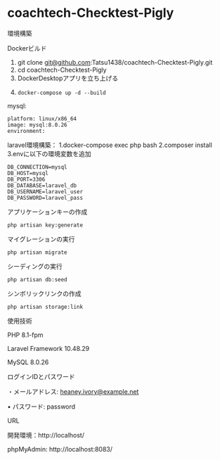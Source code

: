 # coachtech-Checktest-Pigly
環境構築

  Dockerビルド
  1. git clone git@github.com:Tatsu1438/coachtech-Checktest-Pigly.git
  2. cd coachtech-Checktest-Pigly
  3. DockerDesktopアプリを立ち上げる
  4.     docker-compose up -d --build

mysql:

    platform: linux/x86_64
    image: mysql:8.0.26
    environment:

laravel環境構築：
1.docker-compose exec php bash
2.composer install
3.envに以下の環境変数を追加

    DB_CONNECTION=mysql
    DB_HOST=mysql
    DB_PORT=3306
    DB_DATABASE=laravel_db
    DB_USERNAME=laravel_user
    DB_PASSWORD=laravel_pass

  アプリケーションキーの作成
  
    php artisan key:generate 

マイグレーションの実行
    
    php artisan migrate

シーディングの実行

    php artisan db:seed

シンボリックリンクの作成

    php artisan storage:link

使用技術

PHP 8.1-fpm

Laravel Framework 10.48.29

MySQL 8.0.26


ログインIDとパスワード

・メールアドレス: heaney.ivory@example.net

•	パスワード: password

URL

開発環境：http://localhost/

phpMyAdmin: http://localhost:8083/
